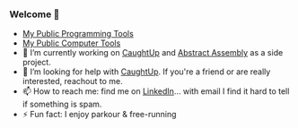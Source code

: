 ### Welcome 👋

<!--
**stephensamonte/stephensamonte** is a ✨ _special_ ✨ repository because its `README.md` (this file) appears on your GitHub profile.

Here are some ideas to get you started:

- 🔭 I’m currently working on ...
- 🌱 I’m currently learning ...
- 👯 I’m looking to collaborate on ...
- 🤔 I’m looking for help with ...
- 💬 Ask me about ...
- 📫 How to reach me: ...
- 😄 Pronouns: ...
- ⚡ Fun fact: ...
-->

- [My Public Programming Tools](https://programming.mytools.dev/)
- [My Public Computer Tools](https://computer.mytools.dev/)
- 🔭 I’m currently working on [CaughtUp](https://www.caughtup-app.com) and [Abstract Assembly](https://www.abstract-assembly.com) as a side project.
- 🤔 I’m looking for help with [CaughtUp](https://www.caughtup-app.com). If you're a friend or are really interested, reachout to me.
- 📫 How to reach me: find me on [LinkedIn](https://www.linkedin.com/in/stephen-samonte-tan/)... with email I find it hard to tell if something is spam.
- ⚡ Fun fact: I enjoy parkour & free-running

<!--
<a href="https://github.com/stephensamonte/github-readme-stats">
  <img align="center" src="https://github-readme-stats.vercel.app/api?username=stephensamonte&show_icons=true&count_private=true&theme=onedark&line_height=40" alt="Stephen's github stats" />
</a>

<a href="https://github.com/stephensamonte/github-readme-stats">
<img align="center" src="https://github-readme-stats.vercel.app/api/top-langs/?username=stephensamonte&theme=onedark" />
</a>
-->
